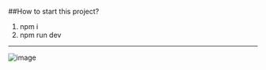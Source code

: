 ##How to start this project?
1. npm i
2. npm run dev


******************************
![image](https://github.com/user-attachments/assets/4552f6c7-c8af-45ca-87dc-59cfe79335d1)
